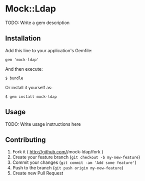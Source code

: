 # Mock::Ldap

TODO: Write a gem description

## Installation

Add this line to your application's Gemfile:

    gem 'mock-ldap'

And then execute:

    $ bundle

Or install it yourself as:

    $ gem install mock-ldap

## Usage

TODO: Write usage instructions here

## Contributing

1. Fork it ( http://github.com/<my-github-username>/mock-ldap/fork )
2. Create your feature branch (`git checkout -b my-new-feature`)
3. Commit your changes (`git commit -am 'Add some feature'`)
4. Push to the branch (`git push origin my-new-feature`)
5. Create new Pull Request
